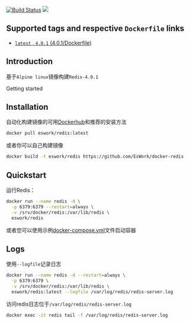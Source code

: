 [![Build Status](https://travis-ci.org/EsWork/docker-redis.svg?branch=master)](https://travis-ci.org/EsWork/docker-redis) 
[![](https://images.microbadger.com/badges/image/eswork/redis.svg)](https://microbadger.com/images/eswork/redis "Get your own image badge on microbadger.com")

## Supported tags and respective `Dockerfile` links

- [`latest` , `4.0.1`  (4.0.1/Dockerfile)](https://github.com/EsWork/docker-redis/blob/master/Dockerfile)

Introduction
---

基于`Alpine linux`镜像构建`Redis-4.0.1`

Getting started

Installation
---

自动化构建镜像的可用[Dockerhub](https://hub.docker.com/r/eswork/redis)和推荐的安装方法

```bash
docker pull eswork/redis:latest
```

或者你可以自己构建镜像

```bash
docker build -t eswork/redis https://github.com/EsWork/docker-redis
```

Quickstart
---

运行Redis：

```bash
docker run --name redis -d \
  -p 6379:6379 --restart=always \
  -v /srv/docker/redis:/var/lib/redis \
  eswork/redis
```

或者您可以使用示例[docker-compose.yml](docker-compose.yml)文件启动容器

Logs
---

使用`--logfile`记录日志

```bash
docker run --name redis -d --restart=always \
  -p 6379:6379 \
  -v /srv/docker/redis:/var/lib/redis \
  eswork/redis:latest --logfile /var/log/redis/redis-server.log
```
访问redis日志位于`/var/log/redis/redis-server.log`
```bash
docker exec -it redis tail -f /var/log/redis/redis-server.log
```
